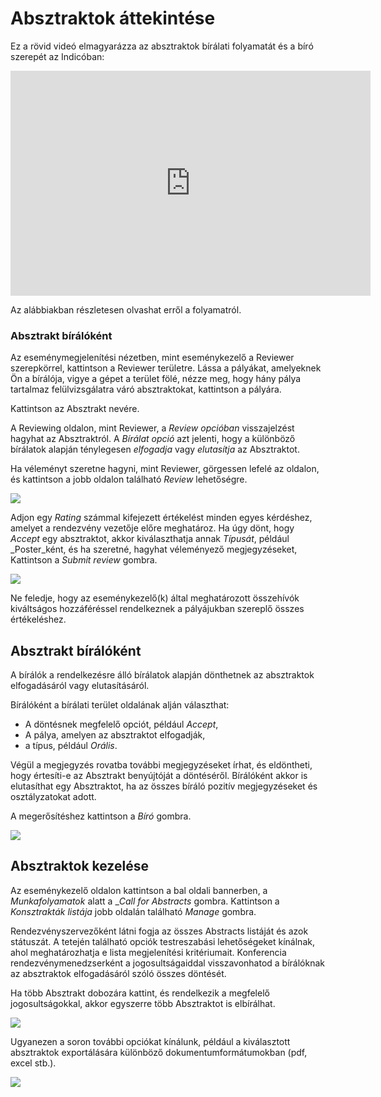 # Absztraktok áttekintése

Ez a rövid videó elmagyarázza az absztraktok bírálati folyamatát és a bíró szerepét az Indicóban:

<iframe width="576" height="360" frameborder="0" src="https://cds.cern.ch/video/2275653?showTitle=true" allowfullscreen></iframe>

Az alábbiakban részletesen olvashat erről a folyamatról.

### Absztrakt bírálóként

Az eseménymegjelenítési nézetben, mint eseménykezelő a Reviewer szerepkörrel, kattintson a Reviewer területre. Lássa a pályákat, amelyeknek Ön a bírálója, vigye a gépet a terület fölé, nézze meg, hogy hány pálya tartalmaz felülvizsgálatra váró absztraktokat, kattintson a pályára.

Kattintson az Absztrakt nevére.

A Reviewing oldalon, mint Reviewer, a _Review opcióban_ visszajelzést hagyhat az Absztraktról. A _Bírálat opció_ azt jelenti, hogy a különböző bírálatok alapján ténylegesen _elfogadja_ vagy _elutasítja_ az Absztraktot.

Ha véleményt szeretne hagyni, mint Reviewer, görgessen lefelé az oldalon, és kattintson a jobb oldalon található _Review_ lehetőségre.

![](../assets/Conference_Abstract_Review_1.png)

Adjon egy _Rating_ számmal kifejezett értékelést minden egyes kérdéshez, amelyet a rendezvény vezetője előre meghatároz.
Ha úgy dönt, hogy _Accept_ egy absztraktot, akkor kiválaszthatja annak _Típusát_, például _Poster_ként, és ha szeretné, hagyhat véleményező megjegyzéseket,
Kattintson a _Submit review_ gombra.

![](../assets/Conference_Abstract_Review_2.png)

Ne feledje, hogy az eseménykezelő(k) által meghatározott összehívók kiváltságos hozzáféréssel rendelkeznek a pályájukban szereplő összes értékeléshez.

## Absztrakt bírálóként

A bírálók a rendelkezésre álló bírálatok alapján dönthetnek az absztraktok elfogadásáról vagy elutasításáról.

Bírálóként a bírálati terület oldalának alján választhat:
- A döntésnek megfelelő opciót, például _Accept_,
- A pálya, amelyen az absztraktot elfogadják,
- a típus, például _Orális_.

Végül a megjegyzés rovatba további megjegyzéseket írhat, és eldöntheti, hogy értesíti-e az Absztrakt benyújtóját a döntéséről. Bírálóként akkor is elutasíthat egy Absztraktot, ha az összes bíráló pozitív megjegyzéseket és osztályzatokat adott.

A megerősítéshez kattintson a _Bíró_ gombra.

![](../assets/Conference_Abstract_Review_3.png)

## Absztraktok kezelése

Az eseménykezelő oldalon kattintson a bal oldali bannerben, a _Munkafolyamatok_ alatt a __Call for Abstracts_ gombra.
Kattintson a _Konsztrakták listája_ jobb oldalán található _Manage_ gombra.

Rendezvényszervezőként látni fogja az összes Abstracts listáját és azok státuszát. A tetején található opciók testreszabási lehetőségeket kínálnak, ahol meghatározhatja e lista megjelenítési kritériumait. Konferencia rendezvénymenedzserként a jogosultságaiddal visszavonhatod a bírálóknak az absztraktok elfogadásáról szóló összes döntését.

Ha több Absztrakt dobozára kattint, és rendelkezik a megfelelő jogosultságokkal, akkor egyszerre több Absztraktot is elbírálhat.

![](../assets/Conference_Abstract_Review_4.png)

Ugyanezen a soron további opciókat kínálunk, például a kiválasztott absztraktok exportálására különböző dokumentumformátumokban (pdf, excel stb.).

![](../assets/Conference_Abstract_Review_5.png)
